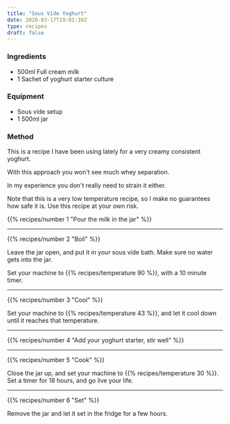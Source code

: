 ```yaml
---
title: "Sous Vide Yoghurt"
date: 2020-03-17T19:01:39Z
type: recipes
draft: false
---
```


### Ingredients

  - 500ml Full cream milk
  - 1 Sachet of yoghurt starter culture

### Equipment

  - Sous vide setup
  - 1 500ml jar

### Method

This is a recipe I have been using lately for a very creamy consistent yoghurt.

With this approach you won't see much whey separation.

In my experience you don't really need to strain it either.

Note that this is a very low temperature recipe, so I make no guarantees how
safe it is. Use this recipe at your own risk.

{{% recipes/number 1 "Pour the milk in the jar" %}}
___

{{% recipes/number 2 "Boil" %}}

Leave the jar open, and put it in your sous vide bath. Make sure no water gets into the jar.

Set your machine to {{% recipes/temperature 90 %}}, with a 10 minute timer.
___

{{% recipes/number 3 "Cool" %}}

Set your machine to {{% recipes/temperature 43 %}}, and let it cool down until it reaches that temperature.
___

{{% recipes/number 4 "Add your yoghurt starter, stir well" %}}
___

{{% recipes/number 5 "Cook" %}}

Close the jar up, and set your machine to {{% recipes/temperature 30 %}}. Set a timer for 18 hours, and go live your life.
___

{{% recipes/number 6 "Set" %}}

Remove the jar and let it set in the fridge for a few hours.

